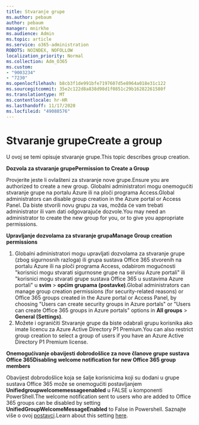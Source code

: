 ```yaml
---
title: Stvaranje grupe
ms.author: pebaum
author: pebaum
manager: mnirkhe
ms.audience: Admin
ms.topic: article
ms.service: o365-administration
ROBOTS: NOINDEX, NOFOLLOW
localization_priority: Normal
ms.collection: Adm_O365
ms.custom:
- "9003234"
- "7230"
ms.openlocfilehash: b8cb3f1de991bfe7197607d5e8964a018e31c122
ms.sourcegitcommit: 35e2c122d8a838d98d1f0851c29b16282261580f
ms.translationtype: MT
ms.contentlocale: hr-HR
ms.lasthandoff: 11/17/2020
ms.locfileid: "49088576"
---
```

# <a name="create-a-group"></a><span data-ttu-id="9fd34-102">Stvaranje grupe</span><span class="sxs-lookup"><span data-stu-id="9fd34-102">Create a group</span></span>

<span data-ttu-id="9fd34-103">U ovoj se temi opisuje stvaranje grupe.</span><span class="sxs-lookup"><span data-stu-id="9fd34-103">This topic describes group creation.</span></span>

<span data-ttu-id="9fd34-104">**Dozvola za stvaranje grupe**</span><span class="sxs-lookup"><span data-stu-id="9fd34-104">**Permission to Create a Group**</span></span>

<span data-ttu-id="9fd34-105">Provjerite jeste li ovlašteni za stvaranje nove grupe.</span><span class="sxs-lookup"><span data-stu-id="9fd34-105">Ensure you are authorized to create a new group.</span></span> <span data-ttu-id="9fd34-106">Globalni administratori mogu onemogućiti stvaranje grupe na portalu Azure ili na ploči programa Access.</span><span class="sxs-lookup"><span data-stu-id="9fd34-106">Global administrators can disable group creation in the Azure portal or Access Panel.</span></span> <span data-ttu-id="9fd34-107">Da biste stvorili novu grupu za vas, možda će vam trebati administrator ili vam dati odgovarajuće dozvole.</span><span class="sxs-lookup"><span data-stu-id="9fd34-107">You may need an administrator to create the new group for you, or to give you appropriate permissions.</span></span>

<span data-ttu-id="9fd34-108">**Upravljanje dozvolama za stvaranje grupa**</span><span class="sxs-lookup"><span data-stu-id="9fd34-108">**Manage Group creation permissions**</span></span>

1. <span data-ttu-id="9fd34-109">Globalni administratori mogu upravljati dozvolama za stvaranje grupe (zbog sigurnosnih razloga) ili grupa sustava Office 365 stvorenih na portalu Azure ili na ploči programa Access, odabirom mogućnosti "korisnici mogu stvarati sigurnosne grupe na servisu Azure portali" ili "korisnici mogu stvarati grupe sustava Office 365 u sustavima Azure portali" u **svim**  >  **općim grupama (postavke)**.</span><span class="sxs-lookup"><span data-stu-id="9fd34-109">Global administrators can manage group creation permissions (for security-related reasons) or Office 365 groups created in the Azure portal or Access Panel, by choosing "Users can create security groups in Azure portals" or "Users can create Office 365 groups in Azure portals" options in **All groups** > **General (Settings)**.</span></span>
2. <span data-ttu-id="9fd34-110">Možete i ograničiti Stvaranje grupe da biste odabrali grupu korisnika ako imate licencu za Azure Active Directory P1 Premium.</span><span class="sxs-lookup"><span data-stu-id="9fd34-110">You can also restrict group creation to select a group of users if you have an Azure Active Directory P1 Premium license.</span></span>

<span data-ttu-id="9fd34-111">**Onemogućivanje obavijesti dobrodošlice za nove članove grupe sustava Office 365**</span><span class="sxs-lookup"><span data-stu-id="9fd34-111">**Disabling welcome notification for new Office 365 group members**</span></span>

<span data-ttu-id="9fd34-112">Obavijest dobrodošlice koja se šalje korisnicima koji su dodani u grupe sustava Office 365 može se onemogućiti postavljanjem **Unifiedgroupwelcomemessageenabled** u FALSE u komponenti PowerShell.</span><span class="sxs-lookup"><span data-stu-id="9fd34-112">The welcome notification sent to users who are added to Office 365 groups can be disabled by setting **UnifiedGroupWelcomeMessageEnabled** to False in Powershell.</span></span> <span data-ttu-id="9fd34-113">Saznajte više o ovoj [postavci](https://docs.microsoft.com/powershell/module/exchange/set-unifiedgroup?view=exchange-ps&preserve-view=true).</span><span class="sxs-lookup"><span data-stu-id="9fd34-113">Learn about this setting [here](https://docs.microsoft.com/powershell/module/exchange/set-unifiedgroup?view=exchange-ps&preserve-view=true).</span></span>

